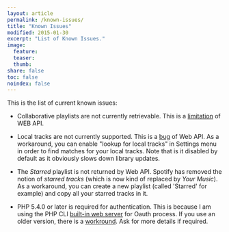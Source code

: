 ```yaml
---
layout: article
permalink: /known-issues/
title: "Known Issues"
modified: 2015-01-30
excerpt: "List of Known Issues."
image:
  feature:
  teaser:
  thumb:
share: false
toc: false
noindex: false
---
```



This is the list of current known issues:

* Collaborative playlists are not currently retrievable. This is a [limitation](https://developer.spotify.com/web-api/get-list-users-playlists/) of WEB API.

* Local tracks are not currently supported. This is a [bug](http://disq.us/8llqxk) of Web API. As a workaround, you can enable "lookup for local tracks" in Settings menu in order to find matches for your local tracks. Note that is it disabled by default as it obviously slows down library updates.

* The *Starred* playlist is not returned by Web API. Spotify has removed the notion of _starred tracks_ (which is now kind of replaced by _Your Music_).
As a workaround, you can create a new playlist (called 'Starred' for example) and copy all your starred tracks in it.

<a name="php_requirement"></a>

* PHP 5.4.0 or later is required for authentication. This is because I am using the PHP CLI [built-in web server](http://php.net/manual/en/features.commandline.webserver.php) for Oauth process. If you use an older version, there is a [workround](https://github.com/vdesabou/alfred-spotify-mini-player/issues/44#issuecomment-72003149). Ask for more details if required.